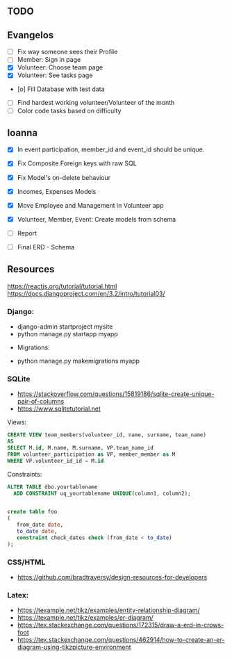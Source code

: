 ## TODO

## Evangelos
- [ ] Fix way someone sees their Profile
- [ ] Member: Sign in page
- [X] Volunteer: Choose team page
- [X] Volunteer: See tasks page
- [o] Fill Database with test data
- [ ] Find hardest working volunteer/Volunteer of the month
- [ ] Color code tasks based on difficulty

## Ioanna
- [X] In event participation, member_id and event_id should be unique.
- [X] Fix Composite Foreign keys with raw SQL
- [X] Fix Model's on-delete behaviour
- [X] Incomes, Expenses Models
- [X] Move Employee and Management in Volunteer app
- [X] Volunteer, Member, Event: Create models from schema
- [ ] Report
- [ ] Final ERD - Schema


## Resources

https://reactjs.org/tutorial/tutorial.html
https://docs.djangoproject.com/en/3.2/intro/tutorial03/

### Django:

* django-admin startproject mysite
* python manage.py startapp myapp

- Migrations:

* python manage.py makemigrations myapp

### SQLite

* https://stackoverflow.com/questions/15819186/sqlite-create-unique-pair-of-columns
* https://www.sqlitetutorial.net

Views:

```sql
CREATE VIEW team_members(volunteer_id, name, surname, team_name)
AS
SELECT M.id, M.name, M.surname, VP.team_name_id
FROM volunteer_participation as VP, member_member as M
WHERE VP.volunteer_id_id = M.id
```

Constraints:

```sql
ALTER TABLE dbo.yourtablename
  ADD CONSTRAINT uq_yourtablename UNIQUE(column1, column2);


create table foo
(
   from_date date,
   to_date date,
   constraint check_dates check (from_date < to_date)
);
```

### CSS/HTML

* https://github.com/bradtraversy/design-resources-for-developers

### Latex:

* https://texample.net/tikz/examples/entity-relationship-diagram/
* https://texample.net/tikz/examples/er-diagram/
* https://tex.stackexchange.com/questions/172315/draw-a-erd-in-crows-foot
* https://tex.stackexchange.com/questions/462914/how-to-create-an-er-diagram-using-tikzpicture-environment
